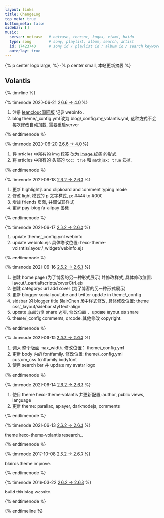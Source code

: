 ```yaml
---
layout: links
title: ChengeLog
top_meta: true
bottom_meta: false
sidebar: []
music:
  server: netease   # netease, tencent, kugou, xiami, baidu
  type: song        # song, playlist, album, search, artist
  id: 17423740      # song id / playlist id / album id / search keyword
  autoplay: true
---
```


{% p center logo large,  %}
{% p center small, 本站更新摘要 %}

## Volantis 

{% timeline %}

{% timenode 2020-06-21 [2.6.6 -> 4.0](https://github.com/volantis-x/hexo-theme-volantis/releases) %}

 1. 注册 [leancloud国际版](https://console.leancloud.app/) 记录 webinfo .
 2. blog theme/_config.yml 改为 blog/_config.my_volantis.yml, 这种方式不会每次修改自动加载, 需要重启server
 
{% endtimenode %}

{% timenode 2020-06-20 [2.6.6 -> 4.0](https://github.com/volantis-x/hexo-theme-volantis/releases) %}

1. 将 articles 中所有的 img 标签 改为 [Image 标签](https://volantis.js.org/v5/tag-plugins/) 的形式
2. 将 articles 中所有的 头部的 `toc: true` 和 `mathjax: true` 去掉. 

{% endtimenode %}

{% timenode 2021-06-18 [2.6.2 -> 2.6.3](https://github.com/volantis-x/hexo-theme-volantis/releases/tag/2.6.3) %}

1. 更新 highlightjs and clipboard and comment typing mode
2. 修改 light 模式的 p 文字样式, p: #444 to #000
3. 增加 friends 页面, 并调试其样式
4. 更新 pay-blog fa-alipay 图标

{% endtimenode %}


{% timenode 2021-06-17 [2.6.2 -> 2.6.3](https://github.com/volantis-x/hexo-theme-volantis/releases/tag/2.6.3) %}

1. update theme/_config.yml webinfo
2. update webinfo.ejs 具体修改位置: hexo-theme-volantis/layout/_widget/webinfo.ejs

{% endtimenode %}

 
{% timenode 2021-06-16 [2.6.2 -> 2.6.3](https://github.com/volantis-x/hexo-theme-volantis/releases/tag/2.6.3) %}

1. 创建 home page (为了博客的另一种形式展示) 并修改样式, 具体修改位置: layout/_partial/scripts/coverCtrl.ejs
2. 创建 categoryc url add cover (为了博客的另一种形式展示)
3. 更新 blogger social youtube and twitter update in theme/_config
4. sidebar 的 blogger title BlairChen 居中样式修改, 具体修改位置: theme css/_layout/sidebar.styl text-align
5. update 底部分享 share 选项, 修改位置： update layout.ejs share
6. theme/_config comments, qrcode. 其他修改 copyright.

{% endtimenode %}

{% timenode 2021-06-15 [2.6.2 -> 2.6.3](https://github.com/volantis-x/hexo-theme-volantis/releases/tag/2.6.3) %}

1. 调大 整个版面 max_width. 修改位置： theme/_config.yml
2. 更新 body 内的 fontfamily. 修改位置: theme/_config.yml custom_css.fontfamily.bodyfont
3. 使用 search bar 并 update my avatar logo

{% endtimenode %}

{% timenode 2021-06-14 [2.6.2 -> 2.6.3](https://github.com/volantis-x/hexo-theme-volantis/releases/tag/2.6.3) %}

1. 使用 theme hexo-theme-volantis 并更新配置: author, public views, language
2. 更新 theme: parallax, aplayer, darkmodejs, comments

{% endtimenode %}

{% timenode 2021-06-13 [2.6.2 -> 2.6.3](https://github.com/volantis-x/hexo-theme-volantis/releases/tag/2.6.3) %}

theme hexo-theme-volantis research…

{% endtimenode %}

{% timenode 2017-10-08 [2.6.2 -> 2.6.3](https://github.com/volantis-x/hexo-theme-volantis/releases/tag/2.6.3) %}

blairos theme improve.

{% endtimenode %}

{% timenode 2016-03-22 [2.6.2 -> 2.6.3](https://github.com/volantis-x/hexo-theme-volantis/releases/tag/2.6.3) %}

build this blog website.

{% endtimenode %}

{% endtimeline %}
